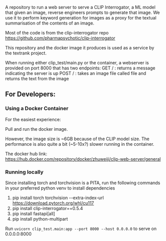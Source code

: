 A repository to run a web server to serve a CLIP Interrogator, a ML model that given an image, reverse engineers prompts to generate that image.
We use it to perform keyword generation for images as a proxy for the textual summarisation of the contents of an image.

Most of the code is from the clip-interrogator repo https://github.com/pharmapsychotic/clip-interrogator

This repository and the docker image it produces is used as a service by the textrank project.

When running either clip_test/main.py or the container, a webserver is provided on port 8000 that has two endpoints:
GET / : returns a message indicating the server is up
POST / : takes an image file called file and returns the text from the image


## For Developers:

### Using a Docker Container

For the easiest experience:

Pull and run the docker image. 

However, the image size is ~6GB because of the CLIP model size. The performance is also quite a bit (~5-10x?) slower running in the container.

The docker hub link: https://hub.docker.com/repository/docker/zhuweiji/clip-web-server/general


### Running locally

Since installing torch and torchvision is a PITA, run the following commands in your preferred python venv to install dependencies

1. pip install torch torchvision --extra-index-url https://download.pytorch.org/whl/cu117
2. pip install clip-interrogator==0.5.4
3. pip install fastapi[all]
4. pip install python-multipart

Run `uvicorn clip_test.main:app --port 8000 --host 0.0.0.0` to serve on 0.0.0.0:8000